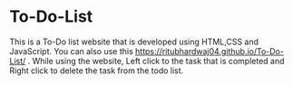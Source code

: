 # To-Do-List
This is a To-Do list website that is developed using HTML,CSS and JavaScript. You can also use this https://ritubhardwaj04.github.io/To-Do-List/ . While using the website, Left click to the task that is completed and Right click to delete the task from the todo list.

